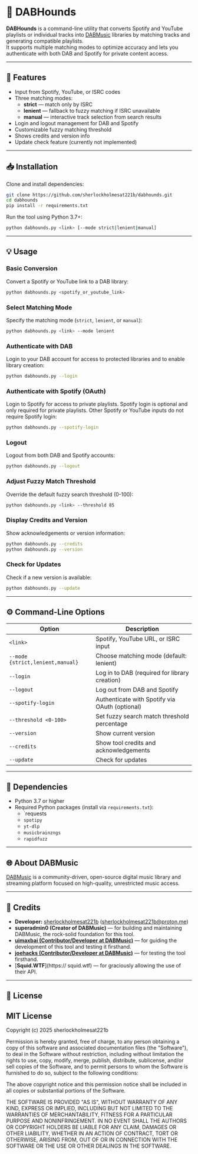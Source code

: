 # 🐾 DABHounds

**DABHounds** is a command-line utility that converts Spotify and YouTube playlists or individual tracks into [DABMusic](https://dab.yeet.su) libraries by matching tracks and generating compatible playlists.  
It supports multiple matching modes to optimize accuracy and lets you authenticate with both DAB and Spotify for private content access.

---

## 🚀 Features

- Input from Spotify, YouTube, or ISRC codes  
- Three matching modes:  
  - **strict** — match only by ISRC  
  - **lenient** — fallback to fuzzy matching if ISRC unavailable  
  - **manual** — interactive track selection from search results  
- Login and logout management for DAB and Spotify  
- Customizable fuzzy matching threshold  
- Shows credits and version info  
- Update check feature (currently not implemented)  

---

## 📥 Installation

Clone and install dependencies:

```bash
git clone https://github.com/sherlockholmesat221b/dabhounds.git
cd dabhounds
pip install -r requirements.txt
````

Run the tool using Python 3.7+:

```bash
python dabhounds.py <link> [--mode strict|lenient|manual]
```

---

## 💡 Usage

### Basic Conversion

Convert a Spotify or YouTube link to a DAB library:

```bash
python dabhounds.py <spotify_or_youtube_link>
```

### Select Matching Mode

Specify the matching mode (`strict`, `lenient`, or `manual`):

```bash
python dabhounds.py <link> --mode lenient
```

### Authenticate with DAB

Login to your DAB account for access to protected libraries and to enable library creation:

```bash
python dabhounds.py --login
```

### Authenticate with Spotify (OAuth)

Login to Spotify for access to private playlists. Spotify login is optional and only required for private playlists. Other Spotify or YouTube inputs do not require Spotify login:

```bash
python dabhounds.py --spotify-login
```

### Logout

Logout from both DAB and Spotify accounts:

```bash
python dabhounds.py --logout
```

### Adjust Fuzzy Match Threshold

Override the default fuzzy search threshold (0-100):

```bash
python dabhounds.py <link> --threshold 85
```

### Display Credits and Version

Show acknowledgements or version information:

```bash
python dabhounds.py --credits
python dabhounds.py --version
```

### Check for Updates

Check if a new version is available:

```bash
python dabhounds.py --update
```

---

## ⚙️ Command-Line Options

| Option                           | Description                                    |
| -------------------------------- | ---------------------------------------------- |
| `<link>`                         | Spotify, YouTube URL, or ISRC input            |
| `--mode {strict,lenient,manual}` | Choose matching mode (default: lenient)        |
| `--login`                        | Log in to DAB (required for library creation)  |
| `--logout`                       | Log out from DAB and Spotify                   |
| `--spotify-login`                | Authenticate with Spotify via OAuth (optional) |
| `--threshold <0-100>`            | Set fuzzy search match threshold percentage    |
| `--version`                      | Show current version                           |
| `--credits`                      | Show tool credits and acknowledgements         |
| `--update`                       | Check for updates                              |

---

## 🧩 Dependencies

- Python 3.7 or higher
- Required Python packages (install via `requirements.txt`):
    - `requests
    - `spotipy`
    - `yt-dlp`
    - `musicbrainzngs`
    - `rapidfuzz`

---

## 🌐 About DABMusic

[DABMusic](https://dab.yeet.su) is a community-driven, open-source digital music library and streaming platform focused on high-quality, unrestricted music access.

---

## 👥 Credits

- **Developer:** [sherlockholmesat221b](https://github.com/sherlockholmesat221b) (sherlockholmesat221b@proton.me)
- **superadmin0 (Creator of DABMusic)** — for building and maintaining DABMusic, the rock-solid foundation for this tool.
- [**uimaxbai (Contributor/Developer at DABMusic)**](https://github.com/uimaxbai) — for guiding the development of this tool and testing it firsthand.
- [**joehacks (Contributor/Developer at DABMusic)**](https://github.com/holmesisback) — for testing the tool firsthand.
- [**Squid.WTF**](https:// squid.wtf) — for graciously allowing the use of their API.

---

## 📝 License

## MIT License

Copyright (c) 2025 sherlockholmesat221b

Permission is hereby granted, free of charge, to any person obtaining a copy
of this software and associated documentation files (the "Software"), to deal
in the Software without restriction, including without limitation the rights
to use, copy, modify, merge, publish, distribute, sublicense, and/or sell
copies of the Software, and to permit persons to whom the Software is
furnished to do so, subject to the following conditions:

The above copyright notice and this permission notice shall be included in all
copies or substantial portions of the Software.

THE SOFTWARE IS PROVIDED "AS IS", WITHOUT WARRANTY OF ANY KIND, EXPRESS OR
IMPLIED, INCLUDING BUT NOT LIMITED TO THE WARRANTIES OF MERCHANTABILITY,
FITNESS FOR A PARTICULAR PURPOSE AND NONINFRINGEMENT. IN NO EVENT SHALL THE
AUTHORS OR COPYRIGHT HOLDERS BE LIABLE FOR ANY CLAIM, DAMAGES OR OTHER
LIABILITY, WHETHER IN AN ACTION OF CONTRACT, TORT OR OTHERWISE, ARISING FROM,
OUT OF OR IN CONNECTION WITH THE SOFTWARE OR THE USE OR OTHER DEALINGS IN THE
SOFTWARE.
